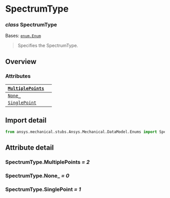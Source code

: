 # SpectrumType

### *class* SpectrumType

Bases: [`enum.Enum`](https://docs.python.org/3/library/enum.html#enum.Enum)

> Specifies the SpectrumType.

> <!-- !! processed by numpydoc !! -->

## Overview

### Attributes

| [`MultiplePoints`](#SpectrumType.MultiplePoints)   |    |
|----------------------------------------------------|----|
| [`None_`](#SpectrumType.None_)                     |    |
| [`SinglePoint`](#SpectrumType.SinglePoint)         |    |

## Import detail

```python
from ansys.mechanical.stubs.Ansys.Mechanical.DataModel.Enums import SpectrumType
```

## Attribute detail

### SpectrumType.MultiplePoints *= 2*

### SpectrumType.None_ *= 0*

### SpectrumType.SinglePoint *= 1*
